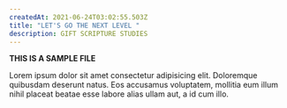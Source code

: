 ```yaml
---
createdAt: 2021-06-24T03:02:55.503Z
title: "LET'S GO THE NEXT LEVEL "
description: GIFT SCRIPTURE STUDIES
---
```


**THIS IS A SAMPLE FILE**

Lorem ipsum dolor sit amet consectetur adipisicing elit. Doloremque quibusdam deserunt natus. Eos accusamus voluptatem, mollitia eum illum nihil placeat beatae esse labore alias ullam aut, a id cum illo.

